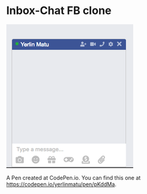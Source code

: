 # Inbox-Chat FB clone

![screen](brand/inbox.png)

A Pen created at CodePen.io. You can find this one at https://codepen.io/yerlinmatu/pen/pKddMa.